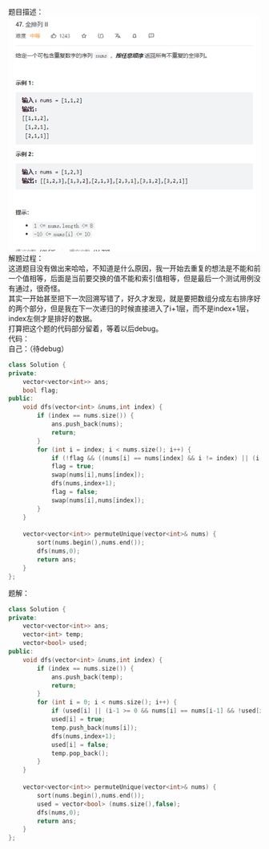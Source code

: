 题目描述：  
![image](/algorithmn/tracebak/image/image12.png)  
解题过程：  
这道题目没有做出来哈哈，不知道是什么原因，我一开始去重复的想法是不能和前一个值相等，后面是当前要交换的值不能和索引值相等，但是最后一个测试用例没有通过，很奇怪。  
其实一开始甚至把下一次回溯写错了，好久才发现，就是要把数组分成左右排序好的两个部分，但是我在下一次递归的时候直接进入了i+1层，而不是index+1层，index左侧才是排好的数据。  
打算把这个题的代码部分留着，等着以后debug。  
代码：  
自己：（待debug） 
```cpp
class Solution {
private:
    vector<vector<int>> ans;
    bool flag;
public:
    void dfs(vector<int> &nums,int index) {
        if (index == nums.size()) {
            ans.push_back(nums);
            return;
        }
        for (int i = index; i < nums.size(); i++) {
            if (!flag && ((nums[i] == nums[index] && i != index) || (i-1 >= 0 && nums[i] == nums[i-1]))) continue;
            flag = true;
            swap(nums[i],nums[index]);
            dfs(nums,index+1);
            flag = false;
            swap(nums[i],nums[index]);
        }
    }

    vector<vector<int>> permuteUnique(vector<int>& nums) {
        sort(nums.begin(),nums.end());
        dfs(nums,0);
        return ans;
    }
};
```  
题解：  
```cpp
class Solution {
private:
    vector<vector<int>> ans;
    vector<int> temp;
    vector<bool> used;
public:
    void dfs(vector<int> &nums,int index) {
        if (index == nums.size()) {
            ans.push_back(temp);
            return;
        }
        for (int i = 0; i < nums.size(); i++) {
            if (used[i] || (i-1 >= 0 && nums[i] == nums[i-1] && !used[i-1])) continue;
            used[i] = true;
            temp.push_back(nums[i]);
            dfs(nums,index+1);
            used[i] = false;
            temp.pop_back();
        }
    }

    vector<vector<int>> permuteUnique(vector<int>& nums) {
        sort(nums.begin(),nums.end());
        used = vector<bool> (nums.size(),false);
        dfs(nums,0);
        return ans;
    }
};
```